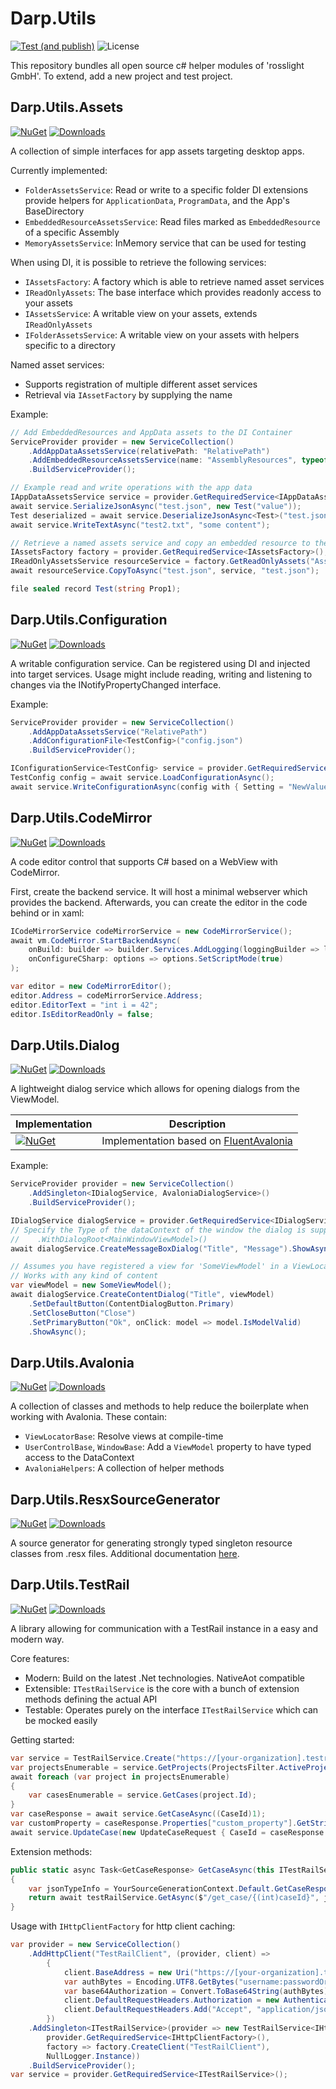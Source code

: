 # Darp.Utils

[![Test (and publish)](https://github.com/rosslight/Darp.Utils/actions/workflows/test_and_publish.yml/badge.svg)](https://github.com/rosslight/Darp.Utils/actions/workflows/test_and_publish.yml)
![License](https://img.shields.io/github/license/rosslight/Darp.Utils)

This repository bundles all open source c# helper modules of 'rosslight GmbH'.
To extend, add a new project and test project.

## Darp.Utils.Assets
[![NuGet](https://img.shields.io/nuget/v/Darp.Utils.Assets.svg)](https://www.nuget.org/packages/Darp.Utils.Assets)
[![Downloads](https://img.shields.io/nuget/dt/Darp.Utils.Assets)](https://www.nuget.org/packages/Darp.Utils.Assets)

A collection of simple interfaces for app assets targeting desktop apps.

Currently implemented:
- `FolderAssetsService`: Read or write to a specific folder
  DI extensions provide helpers for `ApplicationData`, `ProgramData`, and the App's BaseDirectory
- `EmbeddedResourceAssetsService`: Read files marked as `EmbeddedResource` of a specific Assembly
- `MemoryAssetsService`: InMemory service that can be used for testing

When using DI, it is possible to retrieve the following services:
- `IAssetsFactory`: A factory which is able to retrieve named asset services
- `IReadOnlyAssets`: The base interface which provides readonly access to your assets
- `IAssetsService`: A writable view on your assets, extends `IReadOnlyAssets`
- `IFolderAssetsService`: A writable view on your assets with helpers specific to a directory

Named asset services:
- Supports registration of multiple different asset services
- Retrieval via `IAssetFactory` by supplying the name

Example:
```csharp
// Add EmbeddedResources and AppData assets to the DI Container
ServiceProvider provider = new ServiceCollection()
    .AddAppDataAssetsService(relativePath: "RelativePath")
    .AddEmbeddedResourceAssetsService(name: "AssemblyResources", typeof(Test).Assembly)
    .BuildServiceProvider();

// Example read and write operations with the app data
IAppDataAssetsService service = provider.GetRequiredService<IAppDataAssetsService>();
await service.SerializeJsonAsync("test.json", new Test("value"));
Test deserialized = await service.DeserializeJsonAsync<Test>("test.json");
await service.WriteTextAsync("test2.txt", "some content");

// Retrieve a named assets service and copy an embedded resource to the app data
IAssetsFactory factory = provider.GetRequiredService<IAssetsFactory>();
IReadOnlyAssetsService resourceService = factory.GetReadOnlyAssets("AssemblyResources");
await resourceService.CopyToAsync("test.json", service, "test.json");

file sealed record Test(string Prop1);
```


## Darp.Utils.Configuration
[![NuGet](https://img.shields.io/nuget/v/Darp.Utils.Configuration.svg)](https://www.nuget.org/packages/Darp.Utils.Configuration)
[![Downloads](https://img.shields.io/nuget/dt/Darp.Utils.Configuration)](https://www.nuget.org/packages/Darp.Utils.Configuration)

A writable configuration service. Can be registered using DI and injected into target services.
Usage might include reading, writing and listening to changes via the INotifyPropertyChanged interface.

Example:
```csharp
ServiceProvider provider = new ServiceCollection()
    .AddAppDataAssetsService("RelativePath")
    .AddConfigurationFile<TestConfig>("config.json")
    .BuildServiceProvider();

IConfigurationService<TestConfig> service = provider.GetRequiredService<IConfigurationService<TestConfig>>();
TestConfig config = await service.LoadConfigurationAsync();
await service.WriteConfigurationAsync(config with { Setting = "NewValue" });
```

## Darp.Utils.CodeMirror
[![NuGet](https://img.shields.io/nuget/v/Darp.Utils.CodeMirror.svg)](https://www.nuget.org/packages/Darp.Utils.CodeMirror)
[![Downloads](https://img.shields.io/nuget/dt/Darp.Utils.CodeMirror)](https://www.nuget.org/packages/Darp.Utils.CodeMirror)

A code editor control that supports C# based on a WebView with CodeMirror.

First, create the backend service. It will host a minimal webserver which provides the backend.
Afterwards, you can create the editor in the code behind or in xaml:

```csharp
ICodeMirrorService codeMirrorService = new CodeMirrorService();
await vm.CodeMirror.StartBackendAsync(
    onBuild: builder => builder.Services.AddLogging(loggingBuilder => loggingBuilder.AddConsole()),
    onConfigureCSharp: options => options.SetScriptMode(true)
);

var editor = new CodeMirrorEditor();
editor.Address = codeMirrorService.Address;
editor.EditorText = "int i = 42";
editor.IsEditorReadOnly = false;
```

## Darp.Utils.Dialog
[![NuGet](https://img.shields.io/nuget/v/Darp.Utils.Dialog.svg)](https://www.nuget.org/packages/Darp.Utils.Dialog)
[![Downloads](https://img.shields.io/nuget/dt/Darp.Utils.Dialog)](https://www.nuget.org/packages/Darp.Utils.Dialog)

A lightweight dialog service which allows for opening dialogs from the ViewModel.

| Implementation                                                                                                                                   | Description                                                                      |
|--------------------------------------------------------------------------------------------------------------------------------------------------|----------------------------------------------------------------------------------|
| [![NuGet](https://img.shields.io/nuget/v/Darp.Utils.Dialog.FluentAvalonia.svg)](https://www.nuget.org/packages/Darp.Utils.Dialog.FluentAvalonia) | Implementation based on [FluentAvalonia](https://github.com/amwx/FluentAvalonia) |

Example:
```csharp
ServiceProvider provider = new ServiceCollection()
    .AddSingleton<IDialogService, AvaloniaDialogService>()
    .BuildServiceProvider();

IDialogService dialogService = provider.GetRequiredService<IDialogService>();
// Specify the Type of the dataContext of the window the dialog is supposed to be shown on
//    .WithDialogRoot<MainWindowViewModel>()
await dialogService.CreateMessageBoxDialog("Title", "Message").ShowAsync();

// Assumes you have registered a view for 'SomeViewModel' in a ViewLocator
// Works with any kind of content
var viewModel = new SomeViewModel();
await dialogService.CreateContentDialog("Title", viewModel)
    .SetDefaultButton(ContentDialogButton.Primary)
    .SetCloseButton("Close")
    .SetPrimaryButton("Ok", onClick: model => model.IsModelValid)
    .ShowAsync();
```

## Darp.Utils.Avalonia
[![NuGet](https://img.shields.io/nuget/v/Darp.Utils.Avalonia.svg)](https://www.nuget.org/packages/Darp.Utils.Avalonia)
[![Downloads](https://img.shields.io/nuget/dt/Darp.Utils.Avalonia)](https://www.nuget.org/packages/Darp.Utils.Avalonia)

A collection of classes and methods to help reduce the boilerplate when working with Avalonia. These contain:

- `ViewLocatorBase`: Resolve views at compile-time
- `UserControlBase`, `WindowBase`: Add a `ViewModel` property to have typed access to the DataContext
- `AvaloniaHelpers`: A collection of helper methods

## Darp.Utils.ResxSourceGenerator
[![NuGet](https://img.shields.io/nuget/v/Darp.Utils.ResxSourceGenerator.svg)](https://www.nuget.org/packages/Darp.Utils.ResxSourceGenerator)
[![Downloads](https://img.shields.io/nuget/dt/Darp.Utils.ResxSourceGenerator)](https://www.nuget.org/packages/Darp.Utils.ResxSourceGenerator)

A source generator for generating strongly typed singleton resource classes from .resx files.
Additional documentation [here](https://github.com/rosslight/Darp.Utils/tree/main/src/Darp.Utils.ResxSourceGenerator/README.md).

## Darp.Utils.TestRail

[![NuGet](https://img.shields.io/nuget/v/Darp.Utils.TestRail.svg)](https://www.nuget.org/packages/Darp.Utils.TestRail)
[![Downloads](https://img.shields.io/nuget/dt/Darp.Utils.TestRail)](https://www.nuget.org/packages/Darp.Utils.TestRail)

A library allowing for communication with a TestRail instance in a easy and modern way.

Core features:
- Modern: Build on the latest .Net technologies. NativeAot compatible
- Extensible: `ITestRailService` is the core with a bunch of extension methods defining the actual API
- Testable: Operates purely on the interface `ITestRailService` which can be mocked easily

Getting started:
```csharp
var service = TestRailService.Create("https://[your-organization].testrail.io", "username", "passwordOrApiKey");
var projectsEnumerable = service.GetProjects(ProjectsFilter.ActiveProjectsOnly);
await foreach (var project in projectsEnumerable)
{
    var casesEnumerable = service.GetCases(project.Id);
}
var caseResponse = await service.GetCaseAsync((CaseId)1);
var customProperty = caseResponse.Properties["custom_property"].GetString();
await service.UpdateCase(new UpdateCaseRequest { CaseId = caseResponse.Id, Title = "New Title" });
```

Extension methods:
```csharp
public static async Task<GetCaseResponse> GetCaseAsync(this ITestRailService testRailService, CaseId caseId)
{
    var jsonTypeInfo = YourSourceGenerationContext.Default.GetCaseResponse;
    return await testRailService.GetAsync($"/get_case/{(int)caseId}", jsonTypeInfo, default(cancellationToken));
}
```

Usage with `IHttpClientFactory` for http client caching:
```csharp
var provider = new ServiceCollection()
    .AddHttpClient("TestRailClient", (provider, client) =>
        {
            client.BaseAddress = new Uri("https://[your-organization].testrail.io");
            var authBytes = Encoding.UTF8.GetBytes("username:passwordOrApiKey");
            var base64Authorization = Convert.ToBase64String(authBytes);
            client.DefaultRequestHeaders.Authorization = new AuthenticationHeaderValue("Basic", base64Authorization);
            client.DefaultRequestHeaders.Add("Accept", "application/json");
        })
    .AddSingleton<ITestRailService>(provider => new TestRailService<IHttpClientFactory>(
        provider.GetRequiredService<IHttpClientFactory>(),
        factory => factory.CreateClient("TestRailClient"),
        NullLogger.Instance))
    .BuildServiceProvider();
var service = provider.GetRequiredService<ITestRailService>();
```
